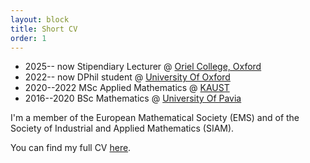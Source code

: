 ```yaml
---
layout: block
title: Short CV
order: 1
---
```


* 2025-- now Stipendiary Lecturer  @  [Oriel College, Oxford](https://www.oriel.ox.ac.uk/)
* 2022-- now DPhil student  @  [University Of Oxford](https://www.maths.ox.ac.uk/)
* 2020--2022 MSc Applied Mathematics @ [KAUST](https://www.kaust.edu.sa/en/) 
* 2016--2020 BSc Mathematics @ [University Of Pavia](https://matematica.unipv.it/en/homepage-english/) 

I'm a member of the European Mathematical Society (EMS) and of the Society of Industrial and Applied Mathematics (SIAM).
<!--more-->
You can find my full CV [here](https://uzerbinati.eu/assets/cv.pdf).